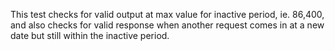 This test checks for valid output at max value for inactive period, ie. 86,400, and also checks for valid response when another request comes in at a new date but still within the inactive period.
